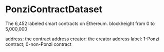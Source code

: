 # PonziContractDataset
The 6,452 labeled smart contracts on Ethereum.
blockheight from 0 to 5,000,000

address: the contract address
creator: the creator address
label: 1-Ponzi contract; 0-non-Ponzi contract
